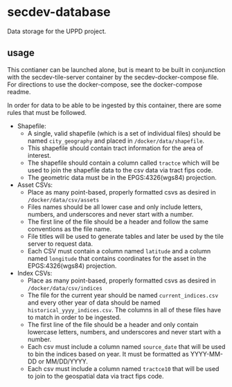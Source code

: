 # secdev-database
Data storage for the UPPD project.

## usage
This contianer can be launched alone, but is meant to be built in conjunction with the secdev-tile-server container by the secdev-docker-compose file. For directions to use the docker-compose, see the docker-compose readme. 

In order for data to be able to be ingested by this container, there are some rules that must be followed.
 - Shapefile: 
    - A single, valid shapefile (which is a set of individual files) should be named `city_geography` and placed in `/docker/data/shapefile`.
    - This shapefile should contain tract information for the area of interest. 
    - The shapefile should contain a column called `tractce` which will be used to join the shapefile data to the csv data via tract fips code.
    - The geometric data must be in the EPGS:4326(wgs84) projection. 
 - Asset CSVs:
    - Place as many point-based, properly formatted csvs as desired in `/docker/data/csv/assets`
    - Files names should be all lower case and only include letters, numbers, and underscores and never start with a number.
    - The first line of the file should be a header and follow the same conventions as the file name.
    - File titles will be used to generate tables and later be used by the tile server to request data. 
    - Each CSV must contain a column named `latitude` and a column named `longitude` that contains coordinates for the asset in the EPGS:4326(wgs84) projection.
 - Index CSVs:
    - Place as many point-based, properly formatted csvs as desired in `/docker/data/csv/indices`
    - The file for the current year should be named `current_indices.csv` and every other year of data should be named `historical_yyyy_indices.csv`. The columns in all of these files have to match in order to be ingested. 
    - The first line of the file should be a header and only contain lowercase letters, numbers, and underscores and never start with a number.
    - Each csv must include a column named `source_date` that will be used to bin the indices based on year. It must be formatted as YYYY-MM-DD or MM/DD/YYYY.
    - Each csv must include a column named `tractce10` that will be used to join to the geospatial data via tract fips code.